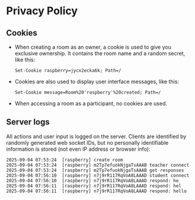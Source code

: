 # Privacy Policy

## Cookies

- When creating a room as an owner, a cookie is used to give you exclusive ownership.
  It contains the room name and a random secret, like this:

  ```plain
  Set-Cookie raspberry=jycx2ecka6k; Path=/
  ```

- Cookies are also used to display user interface messages, like this:

  ```plain
  Set-Cookie message=Room%20'raspberry'%20created; Path=/
  ```

- When accessing a room as a participant, no cookies are used.

## Server logs

All actions and user input is logged on the server.
Clients are identified by randomly generated web socket IDs, but no personally identifiable information is stored (not even IP address or browser info):

```plain
2025-09-04 07:53:24  [raspberry] create room
2025-09-04 07:53:24  [raspberry] m2Tp7efuokNjgaTsAAAB teacher connect
2025-09-04 07:53:24  [raspberry] m2Tp7efuokNjgaTsAAAB get responses
2025-09-04 07:56:10  [raspberry] n7j9rR117RqVoA8LAAAD student connect
2025-09-04 07:56:10  [raspberry] n7j9rR117RqVoA8LAAAD respond: he
2025-09-04 07:56:11  [raspberry] n7j9rR117RqVoA8LAAAD respond: hel
2025-09-04 07:56:11  [raspberry] n7j9rR117RqVoA8LAAAD respond: hello
```
